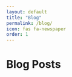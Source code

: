 ```yaml
---
layout: default
title: "Blog"
permalink: /blog/
icon: fas fa-newspaper
order: 1
---
```


<h1>Blog Posts</h1>
